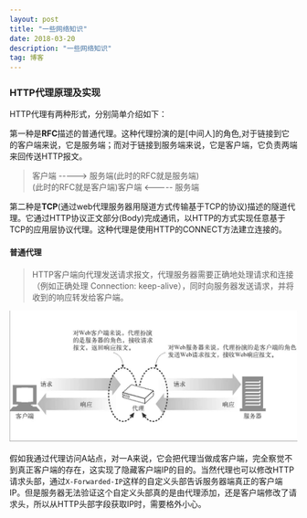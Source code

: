 ```yaml
---
layout: post
title: "一些网络知识"
date: 2018-03-20
description: "一些网络知识"
tag: 博客 
---    
```


### HTTP代理原理及实现

HTTP代理有两种形式，分别简单介绍如下：

第一种是**RFC**描述的普通代理。这种代理扮演的是[中间人]的角色,对于链接到它的客户端来说，它是服务端；而对于链接到服务端来说，它是客户端，它负责两端来回传送HTTP报文。            
>客户端 -----> 服务端(此时的RFC就是服务端)   
>(此时的RFC就是客户端)客户端 <----- 服务端      
             
 第二种是**TCP**(通过web代理服务器用隧道方式传输基于TCP的协议)描述的隧道代理。它通过HTTP协议正文部分(Body)完成通讯，以HTTP的方式实现任意基于TCP的应用层协议代理。这种代理是使用HTTP的CONNECT方法建立连接的。   
           
#### 普通代理  

> HTTP客户端向代理发送请求报文，代理服务器需要正确地处理请求和连接（例如正确处理 Connection: keep-alive），同时向服务器发送请求，并将收到的响应转发给客户端。

![](/images/2018-03-20/2018-03-20-01.jpg)   

假如我通过代理访问A站点，对一A来说，它会把代理当做成客户端，完全察觉不到真正客户端的存在，这实现了隐藏客户端IP的目的。当然代理也可以修改HTTP请求头部，通过```X-Forwarded-IP```这样的自定义头部告诉服务器端真正的客户端IP。但是服务器无法验证这个自定义头部真的是由代理添加，还是客户端修改了请求头，所以从HTTP头部字段获取IP时，需要格外小心。


           